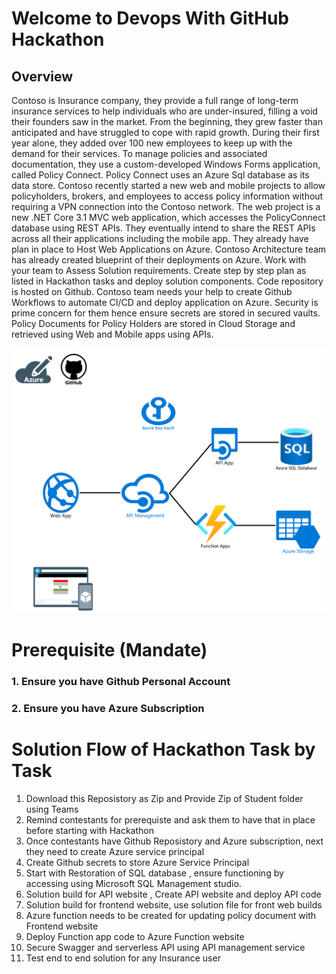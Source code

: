 # Welcome to Devops With GitHub Hackathon

## Overview

Contoso is Insurance company, they provide a full range of long-term insurance services to help individuals who are under-insured, filling a void their founders saw in the market. From the beginning, they grew faster than anticipated and have struggled to cope with rapid growth. During their first year alone, they added over 100 new employees to keep up with the demand for their services. To manage policies and associated documentation, they use a custom-developed Windows Forms application, called Policy Connect. Policy Connect uses an Azure Sql database as its data store. 
Contoso recently started a new web and mobile projects to allow policyholders, brokers, and employees to access policy information without requiring a VPN connection into the Contoso network. The web project is a new .NET Core 3.1 MVC web application, which accesses the PolicyConnect database using REST APIs. They eventually intend to share the REST APIs across all their applications including the mobile app. They already have plan in place to Host Web Applications on Azure. Contoso Architecture team has already created blueprint of their deployments on Azure. Work with your team to Assess Solution requirements. Create step by step plan as listed in Hackathon tasks and deploy solution components. Code repository is hosted on Github. Contoso team needs your help to create Github Workflows to automate CI/CD and deploy application on Azure. Security is prime concern for them hence ensure secrets are stored in secured vaults. Policy Documents for Policy Holders are stored in Cloud Storage and retrieved using Web and Mobile apps using APIs.


![Solution BluePrint](/044-DevOpswithGithubActions/Student/resources/images/solutionblueprint.png)

# Prerequisite (Mandate)

  ### 1. Ensure you have Github Personal Account
  ### 2. Ensure you have Azure Subscription
  
# Solution Flow of Hackathon Task by Task

1. Download this Reposistory as Zip and Provide Zip of Student folder using Teams
2. Remind contestants for prerequiste and ask them to have that in place before starting with Hackathon
3. Once contestants have Github Reposistory and Azure subscription, next they need to create Azure service principal 
4. Create Github secrets to store Azure Service Principal
5. Start with Restoration of SQL database , ensure functioning by accessing using Microsoft SQL Management studio.
6. Solution build for API website , Create API website and deploy API code
7. Solution build for frontend website, use solution file for front web builds
8. Azure function needs to be created for updating policy document with Frontend website
9. Deploy Function app code to Azure Function website
10. Secure Swagger and serverless API using API management service
11. Test end to end solution for any Insurance user
